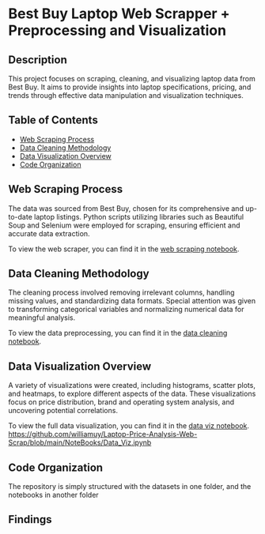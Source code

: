 # Best Buy Laptop Web Scrapper + Preprocessing and Visualization

## Description
This project focuses on scraping, cleaning, and visualizing laptop data from Best Buy. It aims to provide insights into laptop specifications, pricing, and trends through effective data manipulation and visualization techniques.

## Table of Contents
- [Web Scraping Process](#web-scraping-process)
- [Data Cleaning Methodology](#data-cleaning-methodology)
- [Data Visualization Overview](#data-visualization-overview)
- [Code Organization](#code-organization)

## Web Scraping Process 
The data was sourced from Best Buy, chosen for its comprehensive and up-to-date laptop listings. Python scripts utilizing libraries such as Beautiful Soup and Selenium were employed for scraping, ensuring efficient and accurate data extraction.

To view the web scraper, you can find it in the [web scraping notebook](NoteBooks/Web_Scraper.ipynb).

## Data Cleaning Methodology
The cleaning process involved removing irrelevant columns, handling missing values, and standardizing data formats. Special attention was given to transforming categorical variables and normalizing numerical data for meaningful analysis.

To view the data preprocessing, you can find it in the [data cleaning notebook](NoteBooks/Data_Cleaning.ipynb).

## Data Visualization Overview
A variety of visualizations were created, including histograms, scatter plots, and heatmaps, to explore different aspects of the data. These visualizations focus on price distribution, brand and operating system analysis, and uncovering potential correlations.

To view the full data visualization, you can find it in the [data viz notebook](NoteBooks/Data_Viz.ipynb).
https://github.com/williamuy/Laptop-Price-Analysis-Web-Scrap/blob/main/NoteBooks/Data_Viz.ipynb
## Code Organization
The repository is simply structured with the datasets in one folder, and the notebooks in another folder

## Findings

